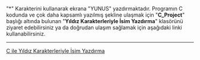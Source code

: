 "*" Karakterini kullanarak ekrana "YUNUS" yazdırmaktadır. Programın C kodunda ve çok daha kapsamlı yazılmış şekline ulaşmak için "**C_Project**" başlığı altında bulunan "**Yıldız Karakterleriyle İsim Yazdırma**" klasörünü ziyaret edebilirsiniz ya da  doğrudan ulaşım sağlamak için aşağıdaki linki kullanabilirsiniz.

------------

[C ile Yıldız Karakterleriyle İsim Yazdırma](https://github.com/YunusEmreAy/C_Project/tree/main/Y%C4%B1ld%C4%B1z%20Karakterleriyle%20%C4%B0sim%20Yazd%C4%B1rma "C ile Yıldız Karakterleriyle İsim Yazdırma")
